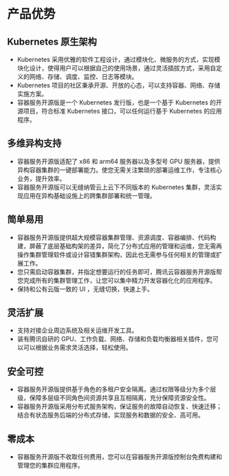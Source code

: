 

#  产品优势



## Kubernetes 原生架构

- Kubernetes 采用优雅的软件工程设计，通过模块化、微服务的方式，实现模块化设计，使得用户可以根据自己的使用场景，通过灵活插拔方式，采用自定义的网络、存储、调度、监控、日志等模块。
- Kubernetes 项目的社区秉承开源、开放的心态，可以支持容器、网络、存储实施方案。
- 容器服务开源版是一个 Kubernetes 发行版，也是一个基于 Kubernetes 的开源项目，符合标准 Kubernetes 接口，可以任何运行基于 Kubernetes 的应用程序。



## 多维异构支持

- 容器服务开源版适配了 x86 和 arm64 服务器以及多型号 GPU 服务器，提供异构容器集群的一键部署能力。使您无需关注繁琐的部署运维工作，专注核心业务，提升效率。
- 容器服务开源版可以无缝纳管云上云下不同版本的 Kubernetes 集群，灵活实现应用在异构基础设施上的跨集群部署和统一管理。



## 简单易用

- 容器服务开源版提供超大规模容器集群管理、资源调度、容器编排、代码构建，屏蔽了底层基础构架的差异，简化了分布式应用的管理和运维，您无需再操作集群管理软件或设计容错集群架构，因此也无需参与任何相关的管理或扩展工作。
- 您只需启动容器集群，并指定想要运行的任务即可，腾讯云容器服务开源版帮您完成所有的集群管理工作，让您可以集中精力开发容器化化的应用程序。
- 保持和公有云版一致的 UI ，无缝切换，快速上手。



## 灵活扩展

* 支持对接企业周边系统及相关运维开发工具。
* 装有腾讯自研的 GPU、工作负载、网络、存储和负载均衡器相关插件，您可以可以根据业务需求灵活选择，轻松使用。



## 安全可控

- 容器服务开源版提供基于角色的多租户安全隔离。通过权限等级分为多个层级，保障多层级不同角色间资源共享且互相隔离，充分保障资源安全性。
- 容器服务开源版采用分布式服务架构，保证服务的故障自动恢复、快速迁移；结合有状态服务后端的分布式存储，实现服务和数据的安全、高可用。



## 零成本

- 容器服务开源版不收取任何费用，您可以在容器服务开源版控制台免费构建和管理您的集群应用程序。

  
